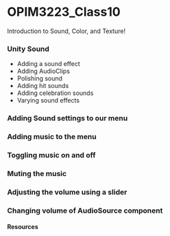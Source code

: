 # OPIM3223_Class10
Introduction to Sound, Color, and Texture!

### Unity Sound
- Adding a sound effect
- Adding AudioClips
- Polishing sound
- Adding hit sounds
- Adding celebration sounds
- Varying sound effects

### Adding Sound settings to our menu

### Adding music to the menu

### Toggling music on and off

### Muting the music

### Adjusting the volume using a slider

### Changing volume of AudioSource component

#### Resources
